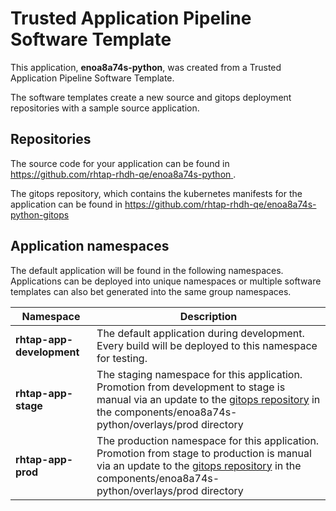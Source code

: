 # Trusted Application Pipeline Software Template

This application, **enoa8a74s-python**, was created from a Trusted Application Pipeline Software Template.

The software templates create a new source and gitops deployment repositories with a sample source application. 

## Repositories

The source code for your application can be found in [https://github.com/rhtap-rhdh-qe/enoa8a74s-python ](https://github.com/rhtap-rhdh-qe/enoa8a74s-python ).
 
The gitops repository, which contains the kubernetes manifests for the application can be found in 
[https://github.com/rhtap-rhdh-qe/enoa8a74s-python-gitops ](https://github.com/rhtap-rhdh-qe/enoa8a74s-python-gitops ) 

## Application namespaces 

The default application will be found in the following namespaces. Applications can be deployed into unique namespaces or multiple software templates can also bet generated into the same group namespaces.  

|  Namespace   |  Description   |  
| -------- | -------- |   
| **rhtap-app-development** | The default application during development. Every build will be deployed to this namespace for testing. | 
| **rhtap-app-stage** | The staging namespace for this application. Promotion from development to stage is manual via an update to the [gitops repository](https://github.com/rhtap-rhdh-qe/enoa8a74s-python-gitops ) in the components/enoa8a74s-python/overlays/prod directory |  
| **rhtap-app-prod** | The production namespace for this application. Promotion from stage to production is manual via an update to the [gitops repository](https://github.com/rhtap-rhdh-qe/enoa8a74s-python-gitops ) in the components/enoa8a74s-python/overlays/prod directory | 
